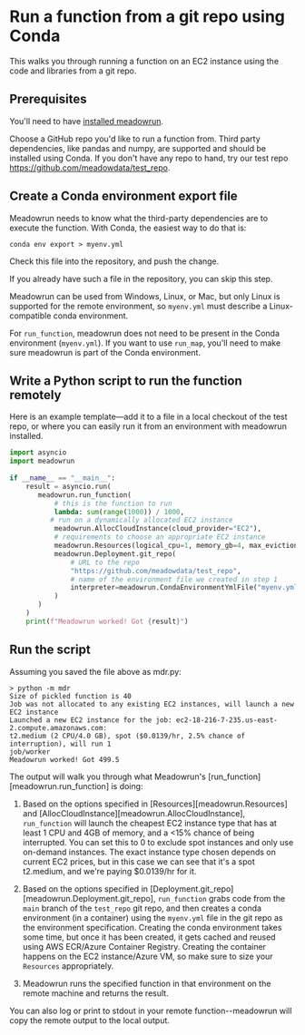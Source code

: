 # Run a function from a git repo using Conda

This walks you through running a function on an EC2 instance using the code and
libraries from a git repo. 

## Prerequisites

You'll need to have [installed meadowrun](../install).

Choose a GitHub repo you'd like to run a function from. Third party dependencies, like
pandas and numpy, are supported and should be installed using Conda. If you don't have
any repo to hand, try our test repo https://github.com/meadowdata/test_repo.

## Create a Conda environment export file

Meadowrun needs to know what the third-party dependencies are to execute the function.
With Conda, the easiest way to do that is:

```
conda env export > myenv.yml
```

Check this file into the repository, and push the change.

If you already have such a file in the repository, you can skip this step.

Meadowrun can be used from Windows, Linux, or Mac, but only Linux is supported for the
remote environment, so `myenv.yml` must describe a Linux-compatible conda environment.

For `run_function`, meadowrun does not need to be present in the Conda environment
(`myenv.yml`). If you want to use `run_map`, you'll need to make sure meadowrun is part
of the Conda environment.

## Write a Python script to run the function remotely

Here is an example template—add it to a file in a local checkout of the test repo, or
where you can easily run it from an environment with meadowrun installed.

```python
import asyncio
import meadowrun
    
if __name__ == "__main__":
    result = asyncio.run(
       meadowrun.run_function(
           # this is the function to run
           lambda: sum(range(1000)) / 1000,
          # run on a dynamically allocated EC2 instance
           meadowrun.AllocCloudInstance(cloud_provider="EC2"),
           # requirements to choose an appropriate EC2 instance
           meadowrun.Resources(logical_cpu=1, memory_gb=4, max_eviction_rate=15),
           meadowrun.Deployment.git_repo(
               # URL to the repo
               "https://github.com/meadowdata/test_repo",
               # name of the environment file we created in step 1
               interpreter=meadowrun.CondaEnvironmentYmlFile("myenv.yml"),
           )
       )
    )
    print(f"Meadowrun worked! Got {result}")
```

## Run the script

Assuming you saved the file above as mdr.py:

```
> python -m mdr
Size of pickled function is 40
Job was not allocated to any existing EC2 instances, will launch a new EC2 instance
Launched a new EC2 instance for the job: ec2-18-216-7-235.us-east-2.compute.amazonaws.com:
t2.medium (2 CPU/4.0 GB), spot ($0.0139/hr, 2.5% chance of interruption), will run 1
job/worker
Meadowrun worked! Got 499.5
```

The output will walk you through what Meadowrun's [run_function][meadowrun.run_function]
is doing:

1. Based on the options specified in [Resources][meadowrun.Resources] and
   [AllocCloudInstance][meadowrun.AllocCloudInstance], `run_function` will launch the
   cheapest EC2 instance type that has at least 1 CPU and 4GB of memory, and a <15%
   chance of being interrupted. You can set this to 0 to exclude spot instances and only
   use on-demand instances. The exact instance type chosen depends on current EC2
   prices, but in this case we can see that it's a spot t2.medium, and we're paying
   $0.0139/hr for it.

2. Based on the options specified in
   [Deployment.git_repo][meadowrun.Deployment.git_repo], `run_function` grabs code from
   the `main` branch of the `test_repo` git repo, and then creates a conda environment
   (in a container) using the `myenv.yml` file in the git repo as the environment
   specification. Creating the conda environment takes some time, but once it has been
   created, it gets cached and reused using AWS ECR/Azure Container Registry. Creating
   the container happens on the EC2 instance/Azure VM, so make sure to size your
   `Resources` appropriately.

3. Meadowrun runs the specified function in that environment on the remote machine and
   returns the result.


You can also log or print to stdout in your remote function--meadowrun will copy the
remote output to the local output.
